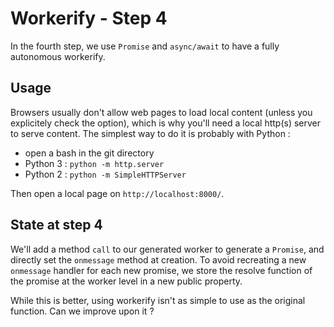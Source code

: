 # Workerify - Step 4

In the fourth step, we use ``Promise`` and ``async/await`` to have a fully autonomous workerify.

## Usage

Browsers usually don't allow web pages to load local content (unless you explicitely check the option), which is why you'll need a local http(s) server to serve content. The simplest way to do it is probably with Python :
- open a bash in the git directory
- Python 3 : ``python -m http.server``
- Python 2 : ``python -m SimpleHTTPServer``

Then open a local page on ``http://localhost:8000/``.

## State at step 4

We'll add a method ``call`` to our generated worker to generate a ``Promise``, and directly set the ``onmessage`` method at creation. To avoid recreating a new ``onmessage`` handler for each new promise, we store the resolve function of the promise at the worker level in a new public property.

While this is better, using workerify isn't as simple to use as the original function. Can we improve upon it ?